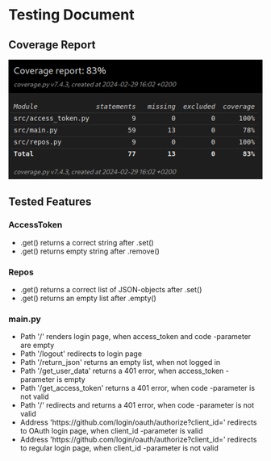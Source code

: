 # Testing Document

## Coverage Report

![coverage.png](https://github.com/mizhonka/starred-repos/blob/main/documentation/coverage.png)

## Tested Features

### AccessToken

* .get() returns a correct string after .set()
* .get() returns empty string after .remove()

### Repos

* .get() returns a correct list of JSON-objects after .set()
* .get() returns an empty list after .empty()

### main.py

* Path '/' renders login page, when access_token and code -parameter are empty
* Path '/logout' redirects to login page
* Path '/return_json' returns an empty list, when not logged in
* Path '/get_user_data' returns a 401 error, when access_token -parameter is empty
* Path '/get_access_token' returns a 401 error, when code -parameter is not valid
* Path '/' redirects and returns a 401 error, when code -parameter is not valid
* Address 'https:/<span></span>/github.com/login/oauth/authorize?client_id=' redirects to OAuth login page, when client_id -parameter is valid
* Address 'https:/<span></span>/github.com/login/oauth/authorize?client_id=' redirects to regular login page, when client_id -parameter is not valid
